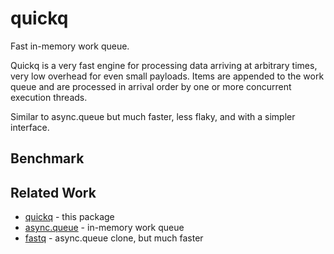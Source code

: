 quickq
======

Fast in-memory work queue.

Quickq is a very fast engine for processing data arriving at arbitrary times, very
low overhead for even small payloads.  Items are appended to the work queue and are
processed in arrival order by one or more concurrent execution threads.

Similar to async.queue but much faster, less flaky, and with a simpler interface.


Benchmark
---------


Related Work
------------

- [quickq]() - this package
- [async.queue]() - in-memory work queue
- [fastq]() - async.queue clone, but much faster

